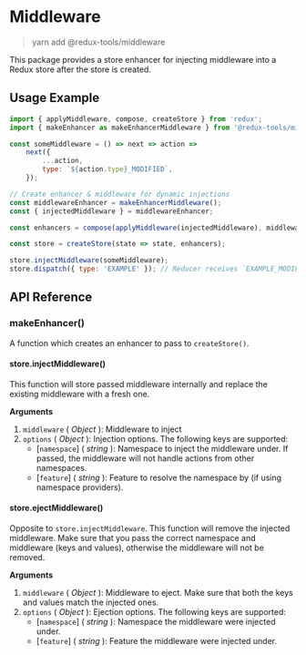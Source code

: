 # Middleware

> yarn add @redux-tools/middleware

This package provides a store enhancer for injecting middleware into a Redux store after the store is created.

## Usage Example

```js
import { applyMiddleware, compose, createStore } from 'redux';
import { makeEnhancer as makeEnhancerMiddleware } from '@redux-tools/middleware';

const someMiddleware = () => next => action =>
	next({
		...action,
		type: `${action.type}_MODIFIED`,
	});

// Create enhancer & middleware for dynamic injections
const middlewareEnhancer = makeEnhancerMiddleware();
const { injectedMiddleware } = middlewareEnhancer;

const enhancers = compose(applyMiddleware(injectedMiddleware), middlewareEnhancer);

const store = createStore(state => state, enhancers);

store.injectMiddleware(someMiddleware);
store.dispatch({ type: 'EXAMPLE' }); // Reducer receives `EXAMPLE_MODIFIED` under the hood.
```

## API Reference

### makeEnhancer()

A function which creates an enhancer to pass to `createStore()`.

#### store.injectMiddleware()

This function will store passed middleware internally and replace the existing middleware with a fresh one.

**Arguments**

1. `middleware` ( _Object_ ): Middleware to inject
2. `options` ( _Object_ ): Injection options. The following keys are supported:
   - [`namespace`] \( _string_ ): Namespace to inject the middleware under. If passed, the middleware will not handle actions from other namespaces.
   - [`feature`] \( _string_ ): Feature to resolve the namespace by (if using namespace providers).

#### store.ejectMiddleware()

Opposite to `store.injectMiddleware`. This function will remove the injected middleware. Make sure that you pass the correct namespace and middleware (keys and values), otherwise the middleware will not be removed.

**Arguments**

1. `middleware` ( _Object_ ): Middleware to eject. Make sure that both the keys and values match the injected ones.
2. `options` ( _Object_ ): Ejection options. The following keys are supported:
   - [`namespace`] \( _string_ ): Namespace the middleware were injected under.
   - [`feature`] \( _string_ ): Feature the middleware were injected under.
